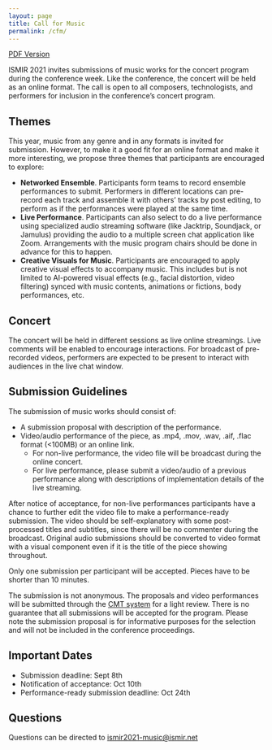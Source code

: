 ```yaml
---
layout: page
title: Call for Music
permalink: /cfm/
---
```


[PDF Version](/assets/pdf/cfm.pdf)

ISMIR 2021 invites submissions of music works for the concert program during the conference week. Like the conference, the concert will be held as an online format. The call is open to all composers, technologists, and performers for inclusion in the conference’s concert program.

## Themes

This year, music from any genre and in any formats is invited for submission. However, to make it a good fit for an online format and make it more interesting, we propose three themes that participants are encouraged to explore:

* **Networked Ensemble**. Participants form teams to record ensemble performances to submit. Performers in different locations can pre-record each track and assemble it with others’ tracks by post editing, to perform as if the performances were played at the same time.
* **Live Performance**. Participants can also select to do a live performance using specialized audio streaming software (like Jacktrip, Soundjack, or Jamulus) providing the audio to a multiple screen chat application like Zoom. Arrangements with the music program chairs should be done in advance for this to happen.
* **Creative Visuals for Music**. Participants are encouraged to apply creative visual effects to accompany music. This includes but is not limited to AI-powered visual effects (e.g., facial distortion, video filtering) synced with music contents, animations or fictions, body performances, etc.

## Concert

The concert will be held in different sessions as live online streamings. Live comments will be enabled to encourage interactions. For broadcast of pre-recorded videos, performers are expected to be present to interact with audiences in the live chat window.

## Submission Guidelines

The submission of music works should consist of:
* A submission proposal with description of the performance.
* Video/audio performance of the piece, as .mp4, .mov, .wav, .aif, .flac format (<100MB) or an online link.
    * For non-live performance, the video file will be broadcast during the online concert.
    * For live performance, please submit a video/audio of a previous performance along with descriptions of implementation details of the live streaming.

After notice of acceptance, for non-live performances participants have a chance to further edit the video file to make a performance-ready submission. The video should be self-explanatory with some post-processed titles and subtitles, since there will be no commenter during the broadcast. Original audio submissions should be converted to video format with a visual component even if it is the title of the piece showing throughout.

Only one submission per participant will be accepted. Pieces have to be shorter than 10 minutes.

The submission is not anonymous. The proposals and video performances will be submitted through the [CMT system](https://cmt3.research.microsoft.com/ISMIR2021/Submission/Index) for a light review. There is no guarantee that all submissions will be accepted for the program. Please note the submission proposal is for informative purposes for the selection and will not be included in the conference proceedings.

## Important Dates
* Submission deadline: Sept 8th
* Notification of acceptance: Oct 10th
* Performance-ready submission deadline: Oct 24th

## Questions
Questions can be directed to <ismir2021-music@ismir.net>
